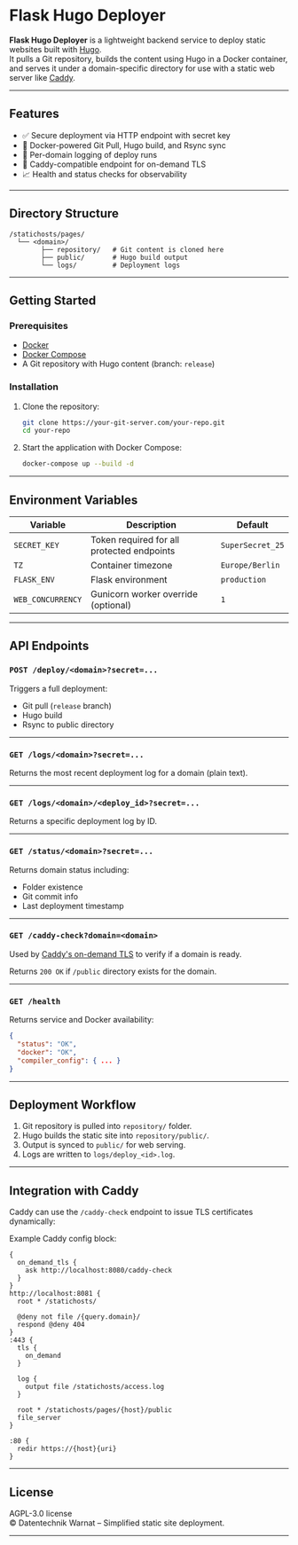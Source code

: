 # Flask Hugo Deployer

**Flask Hugo Deployer** is a lightweight backend service to deploy static websites built with [Hugo](https://gohugo.io/).  
It pulls a Git repository, builds the content using Hugo in a Docker container, and serves it under a domain-specific directory for use with a static web server like [Caddy](https://caddyserver.com/).

---

## Features

- ✅ Secure deployment via HTTP endpoint with secret key
- 🐳 Docker-powered Git Pull, Hugo build, and Rsync sync
- 📂 Per-domain logging of deploy runs
- 🔐 Caddy-compatible endpoint for on-demand TLS
- 📈 Health and status checks for observability

---

## Directory Structure

```text
/statichosts/pages/
  └── <domain>/
        ├── repository/   # Git content is cloned here
        ├── public/       # Hugo build output
        └── logs/         # Deployment logs
```

---

## Getting Started

### Prerequisites

- [Docker](https://www.docker.com/)
- [Docker Compose](https://docs.docker.com/compose/)
- A Git repository with Hugo content (branch: `release`)

### Installation

1. Clone the repository:

   ```bash
   git clone https://your-git-server.com/your-repo.git
   cd your-repo
   ```

2. Start the application with Docker Compose:

   ```bash
   docker-compose up --build -d
   ```

---

## Environment Variables

| Variable         | Description                                           | Default           |
|------------------|-------------------------------------------------------|-------------------|
| `SECRET_KEY`     | Token required for all protected endpoints            | `SuperSecret_25`  |
| `TZ`             | Container timezone                                    | `Europe/Berlin`   |
| `FLASK_ENV`      | Flask environment                                     | `production`      |
| `WEB_CONCURRENCY`| Gunicorn worker override (optional)                  | `1`               |

---

## API Endpoints

### `POST /deploy/<domain>?secret=...`

Triggers a full deployment:
- Git pull (`release` branch)
- Hugo build
- Rsync to public directory

---

### `GET /logs/<domain>?secret=...`

Returns the most recent deployment log for a domain (plain text).

---

### `GET /logs/<domain>/<deploy_id>?secret=...`

Returns a specific deployment log by ID.

---

### `GET /status/<domain>?secret=...`

Returns domain status including:
- Folder existence
- Git commit info
- Last deployment timestamp

---

### `GET /caddy-check?domain=<domain>`

Used by [Caddy's on-demand TLS](https://caddyserver.com/docs/automatic-https#on-demand-tls) to verify if a domain is ready.

Returns `200 OK` if `/public` directory exists for the domain.

---

### `GET /health`

Returns service and Docker availability:

```json
{
  "status": "OK",
  "docker": "OK",
  "compiler_config": { ... }
}
```

---

## Deployment Workflow

1. Git repository is pulled into `repository/` folder.
2. Hugo builds the static site into `repository/public/`.
3. Output is synced to `public/` for web serving.
4. Logs are written to `logs/deploy_<id>.log`.

---

## Integration with Caddy

Caddy can use the `/caddy-check` endpoint to issue TLS certificates dynamically:

Example Caddy config block:

```caddyfile
{
  on_demand_tls {
    ask http://localhost:8080/caddy-check
  }
}
http://localhost:8081 {
  root * /statichosts/

  @deny not file /{query.domain}/
  respond @deny 404
}
:443 {
  tls {
    on_demand
  }

  log {
    output file /statichosts/access.log
  }

  root * /statichosts/pages/{host}/public
  file_server
}

:80 {
  redir https://{host}{uri}
}

```

---

## License

AGPL-3.0 license  
© Datentechnik Warnat – Simplified static site deployment.

---

